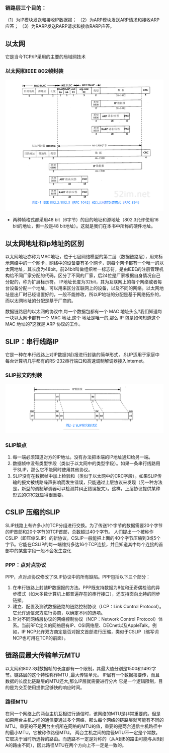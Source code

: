 ### 链路层三个目的：
（1）为IP模块发送和接收IP数据报；
（2）为ARP模块发送ARP请求和接收ARP应答；
（3）为RARP发送RARP请求和接收RARP应答。

## 以太网
它是当今TCP/IP采用的主要的局域网技术
### 以太网和IEEE 802帧封装
![](./assets/tcpip3.png)

- 两种帧格式都采用48 bit（6字节）的目的地址和源地址（802.3允许使用16 bit的地址，但一般是48 bit地址）。这就是我们在本书中所称的硬件地址。

## 以太网地址和ip地址的区别
以太网地址亦称为MAC地址，位于七层网络模型的第二层（数据链路层），用来标示网络中的一个网卡，网络中的设备要有多个网卡，则每个网卡都有一个唯一的以太网地址，其长度为48bit，前24bit叫做组织唯一标志符，是由IEEE的注册管理机构给不同厂家分配的代码，区分了不同的厂家，后24位是厂家根据自身情况自己分配的，称为扩展标示符。
IP地址长度为32bit，其为互联网上的每个网络或者每台设备分配一个地址，可以用来区分互联网上的设备，以及不同的网络。以太网地址是出厂时已经设置好的，一般不能修改，所以IP地址的分配是基于网络拓扑的，而以太网地址的分配是基于厂商的。

数据链路层的以太网的协议中,每一个数据包都有一个 MAC 地址头么?我们知道每一块以太网卡都有一个 MAC 地址,这个 地址是唯一的,那么 IP 包是如何知道这个 MAC 地址的?这就是 ARP 协议的工作。

## SLIP：串行线路IP
它是一种在串行线路上对IP数据(帧)报进行封装的简单形式，.SLIP适用于家庭中每台计算机几乎都有的RS-232串行端口和高速调制解调器接入Internet。

### SLIP报文的封装
![](./assets/tcpip2.png)

### SLIP缺点
1. 每一端必须知道对方的IP地址。没有办法把本端的IP地址通知给另一端。
2. 数据帧中没有类型字段（类似于以太网中的类型字段）。如果一条串行线路用于SLIP，那么它不能同时使用其他协议。
3. SLIP没有在数据帧中加上检验和（类似于以太网中的CRC字段）。如果SLIP传输的报文被线路噪声影响而发生错误，只能通过上层协议来发现（另一种方法是，新型的调制解调器可以检测并纠正错误报文）。这样，上层协议提供某种形式的CRC就显得很重要。

## CSLIP 压缩的SLIP
SLIP线路上有许多小的TCP分组进行交换。为了传送1个字节的数据需要20个字节的IP首部和20个字节的TCP首部，总数超过40个字节。
人们提出一个被称作CSLIP（即压缩SLIP）的新协议。CSLIP一般能把上面的40个字节压缩到3或5个字节。它能在CSLIP的每一端维持多达16个TCP连接，并且知道其中每个连接的首部中的某些字段一般不会发生变化

### PPP：点对点协议
PPP，点对点协议修改了SLIP协议中的所有缺陷。PPP包括以下三个部分：

1. 在串行链路上封装IP数据报的方法。PPP既支持数据为8位和无奇偶检验的异步模式（如大多数计算机上都普遍存在的串行接口），还支持面向比特的同步链接。
2. 建立、配置及测试数据链路的链路控制协议（LCP：Link Control Protocol）。它允许通信双方进行协商，以确定不同的选项。
3. 针对不同网络层协议的网络控制协议（NCP：Network Control Protocol）体系。当前RFC定义的网络层有IP、OSI网络层、DECnet以及AppleTalk。例如，IP NCP允许双方商定是否对报文首部进行压缩，类似于CSLIP（缩写词NCP也可用在TCP的前面）。

## 链路层最大传输单元MTU
以太网和802.3对数据帧的长度都有一个限制，其最大值分别是1500和1492字节。链路层的这个特性称作MTU ,最大传输单元。
IP层有一个数据报要传，而且数据的长度比链路层的MTU还大,那么IP层就需要进行分片
它是一个逻辑限制，目的是为交互使用提供足够快的响应时间。

### 路径MTU
在同一个网络上的两台主机互相进行通信时，该网络的MTU是非常重要的。但是如果两台主机之间的通信要通过多个网络，那么每个网络的链路层就可能有不同的MTU。重要的不是两台主机所在网络的MTU的值，重要的是两台通信主机路径中的最小MTU。它被称作路径MTU。
两台主机之间的路径MTU不一定是个常数。它取决于当时所选择的路由。而选路不一定是对称的（从A到B的路由可能与从B到A的路由不同），因此路径MTU在两个方向上不一定是一致的。